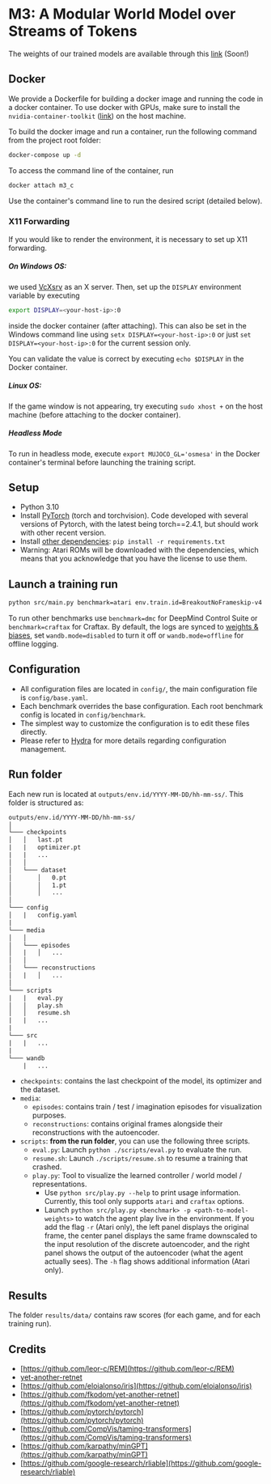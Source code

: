 # M3: A Modular World Model over Streams of Tokens

The weights of our trained models are available through this [link]() (Soon!)

## Docker
We provide a Dockerfile for building a docker image and running the code in a docker container.
To use docker with GPUs, make sure to install the `nvidia-container-toolkit` ([link](https://docs.nvidia.com/datacenter/cloud-native/container-toolkit/latest/install-guide.html)) on the host machine.

To build the docker image and run a container, run the following command from the project root folder:
```bash
docker-compose up -d
```
To access the command line of the container, run
```bash
docker attach m3_c
```
Use the container's command line to run the desired script (detailed below).

### X11 Forwarding
If you would like to render the environment, it is necessary to set up X11 forwarding.

##### On Windows OS:
we used [VcXsrv](https://github.com/marchaesen/vcxsrv) as an X server.
Then, set up the `DISPLAY` environment variable by executing 
```bash
export DISPLAY=<your-host-ip>:0
```
inside the docker container (after attaching).
This can also be set in the Windows command line using `setx DISPLAY=<your-host-ip>:0` or just `set DISPLAY=<your-host-ip>:0` for the current session only.

You can validate the value is correct by executing `echo $DISPLAY` in the Docker container.

##### Linux OS:
If the game window is not appearing, try executing `sudo xhost +` on the host machine (before attaching to the docker container).


##### Headless Mode
To run in headless mode, execute `export MUJOCO_GL='osmesa'` in the Docker container's terminal before launching the training script.

## Setup

- Python 3.10
- Install [PyTorch](https://pytorch.org/get-started/locally/) (torch and torchvision). Code developed with several versions of Pytorch, with the latest being torch==2.4.1, but should work with other recent version.
- Install [other dependencies](requirements.txt): `pip install -r requirements.txt`
- Warning: Atari ROMs will be downloaded with the dependencies, which means that you acknowledge that you have the license to use them.

## Launch a training run

```bash
python src/main.py benchmark=atari env.train.id=BreakoutNoFrameskip-v4 common.device=cuda:0 wandb.mode=online
```

To run other benchmarks use `benchmark=dmc` for DeepMind Control Suite or `benchmark=craftax` for Craftax.
By default, the logs are synced to [weights & biases](https://wandb.ai), set `wandb.mode=disabled` to turn it off 
or `wandb.mode=offline` for offline logging.

## Configuration

- All configuration files are located in `config/`, the main configuration file is `config/base.yaml`.
- Each benchmark overrides the base configuration. Each root benchmark config is located in `config/benchmark`.
- The simplest way to customize the configuration is to edit these files directly.
- Please refer to [Hydra](https://github.com/facebookresearch/hydra) for more details regarding configuration management.

## Run folder

Each new run is located at `outputs/env.id/YYYY-MM-DD/hh-mm-ss/`. This folder is structured as:

```txt
outputs/env.id/YYYY-MM-DD/hh-mm-ss/
│
└─── checkpoints
│   │   last.pt
|   |   optimizer.pt
|   |   ...
│   │
│   └─── dataset
│       │   0.pt
│       │   1.pt
│       │   ...
│
└─── config
│   |   config.yaml
|
└─── media
│   │
│   └─── episodes
│   |   │   ...
│   │
│   └─── reconstructions
│   |   │   ...
│
└─── scripts
|   |   eval.py
│   │   play.sh
│   │   resume.sh
|   |   ...
|
└─── src
|   |   ...
|
└─── wandb
    |   ...
```

- `checkpoints`: contains the last checkpoint of the model, its optimizer and the dataset.
- `media`:
  - `episodes`: contains train / test / imagination episodes for visualization purposes.
  - `reconstructions`: contains original frames alongside their reconstructions with the autoencoder.
- `scripts`: **from the run folder**, you can use the following three scripts.
  - `eval.py`: Launch `python ./scripts/eval.py` to evaluate the run.
  - `resume.sh`: Launch `./scripts/resume.sh` to resume a training that crashed.
  - `play.py`: Tool to visualize the learned controller / world model / representations. 
    - Use `python src/play.py --help` to print usage information. Currently, this tool only supports `atari` and `craftax` options.
    - Launch `python src/play.py <benchmark> -p <path-to-model-weights>` to watch the agent play live in the environment. If you add the flag `-r` (Atari only), the left panel displays the original frame, the center panel displays the same frame downscaled to the input resolution of the discrete autoencoder, and the right panel shows the output of the autoencoder (what the agent actually sees). The `-h` flag shows additional information (Atari only).

[//]: # (    - Launch `./scripts/play.sh -w` to unroll live trajectories with your keyboard inputs &#40;i.e. to play in the world model&#41;. Note that since the world model was trained with segments of $H$ steps where the first $c$ observations serve as a context, the memory of the world model is flushed every $H-c$ frames.)
[//]: # (    - Launch `./scripts/play.sh -a` to watch the agent play live in the world model. World model memory flush applies here as well for the same reasons.)
[//]: # (    - Launch `./scripts/play.sh -e` to visualize the episodes contained in `media/episodes`.)
[//]: # (    - Add the flag `-h` to display a header with additional information.)
[//]: # (    - Press '`,`' to start and stop recording. The corresponding segment is saved in `media/recordings` in mp4 and numpy formats.)
[//]: # (    - Add the flag `-s` to enter 'save mode', where the user is prompted to save trajectories upon completion.)

## Results

The folder `results/data/` contains raw scores (for each game, and for each training run).

## Credits

- [https://github.com/leor-c/REM](https://github.com/leor-c/REM)
- [yet-another-retnet](https://github.com/fkodom/yet-another-retnet)
- [https://github.com/eloialonso/iris](https://github.com/eloialonso/iris)
- [https://github.com/fkodom/yet-another-retnet](https://github.com/fkodom/yet-another-retnet)
- [https://github.com/pytorch/pytorch](https://github.com/pytorch/pytorch)
- [https://github.com/CompVis/taming-transformers](https://github.com/CompVis/taming-transformers)
- [https://github.com/karpathy/minGPT](https://github.com/karpathy/minGPT)
- [https://github.com/google-research/rliable](https://github.com/google-research/rliable)
